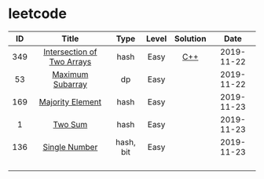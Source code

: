 # leetcode



|  ID  |                            Title                             |   Type    | Level |                           Solution                           |    Date    |
| :--: | :----------------------------------------------------------: | :-------: | :---: | :----------------------------------------------------------: | :--------: |
| 349  | [Intersection of Two Arrays](https://leetcode-cn.com/problems/intersection-of-two-arrays/) |   hash    | Easy  | [C++](https://github.com/YHCodes/leetcode/blob/master/algorithms/cpp/349_intersection_of_two_arrays.cpp) | 2019-11-22 |
|  53  | [Maximum Subarray](https://leetcode-cn.com/problems/maximum-subarray/) |    dp     | Easy  |                                                              | 2019-11-22 |
| 169  | [Majority Element](https://leetcode-cn.com/problems/majority-element/) |   hash    | Easy  |                                                              | 2019-11-23 |
|  1   |     [Two Sum](https://leetcode-cn.com/problems/two-sum/)     |   hash    | Easy  |                                                              | 2019-11-23 |
| 136  | [Single Number](https://leetcode-cn.com/problems/single-number/) | hash, bit | Easy  |                                                              | 2019-11-23 |
|      |                                                              |           |       |                                                              |            |
|      |                                                              |           |       |                                                              |            |
|      |                                                              |           |       |                                                              |            |
|      |                                                              |           |       |                                                              |            |

